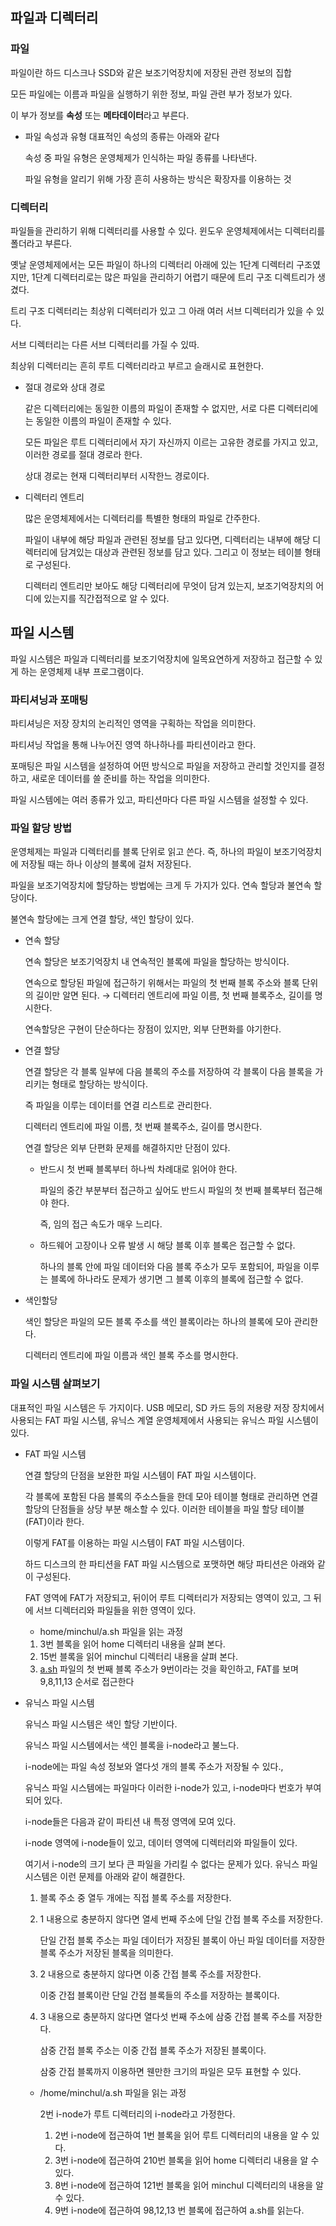 ## 파일과 디렉터리

### 파일

파일이란 하드 디스크나 SSD와 같은 보조기억장치에 저장된 관련 정보의 집합

모든 파일에는 이름과 파일을 실행하기 위한 정보, 파일 관련 부가 정보가 있다.

이 부가 정보를 **속성** 또는 **메타데이터**라고 부른다.

- 파일 속성과 유형
대표적인 속성의 종류는 아래와 같다
    
    속성 중 파일 유형은 운영체제가 인식하는 파일 종류를 나타낸다.
    
    파일 유형을 알리기 위해 가장 흔히 사용하는 방식은 확장자를 이용하는 것


### 디렉터리

파일들을 관리하기 위해 디렉터리를 사용할 수 있다. 윈도우 운영체제에서는 디렉터리를 폴더라고 부른다.

옛날 운영체제에서는 모든 파일이 하나의 디렉터리 아래에 있는 1단계 디렉터리 구조였지만,
1단계 디렉터리로는 많은 파일을 관리하기 어렵기 때문에 트리 구조 디렉트리가 생겼다.

트리 구조 디렉터리는 최상위 디렉터리가 있고 그 아래 여러 서브 디렉터리가 있을 수 있다. 

서브 디렉터리는 다른 서브 디렉터리를 가질 수 있따.

최상위 디렉터리는 흔히 루트 디렉터리라고 부르고 슬래시로 표현한다.

- 절대 경로와 상대 경로
    
    같은 디렉터리에는 동일한 이름의 파일이 존재할 수 없지만, 서로 다른 디렉터리에는 동일한 이름의 파일이 존재할 수 있다.
    
    모든 파일은 루트 디렉터리에서 자기 자신까지 이르는 고유한 경로를 가지고 있고, 이러한 경로를 절대 경로라 한다.
    
    상대 경로는 현재 디렉터리부터 시작한느 경로이다.
    

- 디렉터리 엔트리
    
    많은 운영체제에서는 디렉터리를 특별한 형태의 파일로 간주한다.
    
    파일이 내부에 해당 파일과 관련된 정보를 담고 있다면, 디렉터리는 내부에 해당 디렉터리에 담겨있는 대상과 관련된 정보를 담고 있다. 그리고 이 정보는 테이블 형태로 구성된다.
    
    디렉터리 엔트리만 보아도 해당 디렉터리에 무엇이 담겨 있는지, 보조기억장치의 어디에 있는지를 직간접적으로 알 수 있다.
    

## 파일 시스템

파일 시스템은 파일과 디렉터리를 보조기억장치에 일목요연하게 저장하고 접근할 수 있게 하는 운영체제 내부 프로그램이다.

### 파티셔닝과 포매팅

파티셔닝은 저장 장치의 논리적인 영역을 구획하는 작업을 의미한다.

파티셔닝 작업을 통해 나누어진 영역 하나하나를 파티션이라고 한다.

포매팅은 파일 시스템을 설정하여 어떤 방식으로 파일을 저장하고 관리할 것인지를 결정하고, 새로운 데이터를 쓸 준비를 하는 작업을 의미한다.

파일 시스템에는 여러 종류가 있고, 파티션마다 다른 파일 시스템을 설정할 수 있다.

### 파일 할당 방법

운영체제는 파일과 디렉터리를 블록 단위로 읽고 쓴다. 즉, 하나의 파일이 보조기억장치에 저장될 때는 하나 이상의 블록에 걸처 저장된다. 

파일을 보조기억장치에 할당하는 방법에는 크게 두 가지가 있다. 연속 할당과 불연속 할당이다.

불연속 할당에는 크게 연결 할당, 색인 할당이 있다.


- 연속 할당
    
    연속 할당은 보조기억장치 내 연속적인 블록에 파일을 할당하는 방식이다.
    
    연속으로 할당된 파일에 접근하기 위해서는 파일의 첫 번째 블록 주소와 블록 단위의 길이만 알면 된다. → 디렉터리 엔트리에 파일 이름, 첫 번째 블록주소, 길이를 명시한다.
    
    연속할당은 구현이 단순하다는 장점이 있지만, 외부 단편화를 야기한다.
    


- 연결 할당
    
    연결 할당은 각 블록 일부에 다음 블록의 주소를 저장하여 각 블록이 다음 블록을 가리키는 형태로 할당하는 방식이다.
    
    즉 파일을 이루는 데이터를 연결 리스트로 관리한다.
    
    디렉터리 엔트리에 파일 이름, 첫 번째 블록주소, 길이를 명시한다.
    
  
    연결 할당은 외부 단편화 문제를 해결하지만 단점이 있다.
    
    - 반드시 첫 번째 블록부터 하나씩 차례대로 읽어야 한다.
        
        파일의 중간 부분부터 접근하고 싶어도 반드시 파일의 첫 번째 블록부터 접근해야 한다.
        
        즉, 임의 접근 속도가 매우 느리다.
        
    - 하드웨어 고장이나 오류 발생 시 해당 블록 이후 블록은 접근할 수 없다.
        
        하나의 블록 안에 파일 데이터와 다음 블록 주소가 모두 포함되어, 파일을 이루는 블록에 하나라도 문제가 생기면 그 블록 이후의 블록에 접근할 수 없다.
        
- 색인할당
    
    색인 할당은 파일의 모든 블록 주소를 색인 블록이라는 하나의 블록에 모아 관리한다. 
    
    디렉터리 엔트리에 파일 이름과 색인 블록 주소를 명시한다.


### 파일 시스템 살펴보기

대표적인 파일 시스템은 두 가지이다. USB 메모리, SD 카드 등의 저용량 저장 장치에서 사용되는 FAT 파일 시스템, 유닉스 계열 운영체제에서 사용되는 유닉스 파일 시스템이 있다.

- FAT  파일 시스템
    
    연결 할당의 단점을 보완한 파일 시스템이 FAT 파일 시스템이다.
    
    각 블록에 포함된 다음 블록의 주소스들을 한데 모아 테이블 형태로 관리하면 연결 할당의 단점들을 상당 부분 해소할 수 있다. 이러한 테이블을 파일 할당 테이블(FAT)이라 한다.
    
    이렇게 FAT를 이용하는 파일 시스템이 FAT 파일 시스템이다.
    
    하드 디스크의 한 파티션을 FAT 파일 시스템으로 포맷하면 해당 파티션은 아래와 같이 구성된다.
     
    FAT 영역에 FAT가 저장되고, 뒤이어 루트 디렉터리가 저장되는 영역이 있고, 그 뒤에 서브 디렉터리와 파일들을 위한 영역이 있다.
    
    - home/minchul/a.sh 파일을 읽는 과정
    
    1. 3번 블록을 읽어 home 디렉터리 내용을 살펴 본다.
    2. 15번 블록을 읽어 minchul 디렉터리 내용을 살펴 본다.
    3. [a.sh](http://a.sh) 파일의 첫 번째 블록 주소가 9번이라는 것을 확인하고, FAT를 보며 9,8,11,13 순서로 접근한다

- 유닉스 파일 시스템
    
    유닉스 파일 시스템은 색인 할당 기반이다.
    
    유닉스 파일 시스템에서는 색인 블록을 i-node라고 불느다.
    
    i-node에는 파일 속성 정보와 열다섯 개의 블록 주소가 저장될 수 있다.,
     
    유닉스 파일 시스템에는 파일마다 이러한 i-node가 있고, i-node마다 번호가 부여되어 있다.
    
    i-node들은 다음과 같이 파티션 내 특정 영역에 모여 있다.
    
    i-node 영역에 i-node들이 있고, 데이터 영역에 디렉터리와 파일들이 있다.
      
    여기서 i-node의 크기 보다 큰 파일을 가리킬 수 없다는 문제가 있다. 유닉스 파일 시스템은 이런 문제를 아래와 같이 해결한다.
    
    1. 블록 주소 중 열두 개에는 직접 블록 주소를 저장한다.
    2. 1 내용으로 충분하지 않다면 열세 번째 주소에 단일 간접 블록 주소를 저장한다.
        
        단일 간접 블록 주소는 파일 데이터가 저장된 블록이 아닌 파일 데이터를 저장한 블록 주소가 저장된 블록을 의미한다.
        
    3. 2 내용으로 충분하지 않다면 이중 간접 블록 주소를 저장한다.
        
        이중 간접 블록이란 단일 간접 블록들의 주소를 저장하는 블록이다.
        
    4. 3 내용으로 충분하지 않다면 열다섯 번째 주소에 삼중 간접 블록 주소를 저장한다.
        
        삼중 간접 블록 주소는 이중 간접 블록 주소가 저장된 블록이다.
        
        삼중 간접 블록까지 이용하면 웬만한 크기의 파일은 모두 표현할 수 있다.
        
    
    - /home/minchul/a.sh 파일을 읽는 과정
        
        2번 i-node가 루트 디렉터리의 i-node라고 가정한다.
        
        1. 2번 i-node에 접근하여 1번 블록을 읽어 루트 디렉터리의 내용을 알 수 있다.
        2. 3번 i-node에 접근하여 210번 블록을 읽어 home 디렉터리 내용을 알 수 있다.
        3. 8번 i-node에 접근하여 121번 블록을 읽어 minchul 디렉터리의 내용을 알 수 있다.
        4. 9번 i-node에 접근하여 98,12,13 번 블록에 접근하여 a.sh를 읽는다.
    
